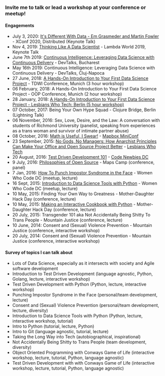 ### Invite me to talk or lead a workshop at your conference or meetup!

#### Engagements
- July 3, 2020: [It's Different With Data - Em Grasmeder and Martin Fowler ](https://www.youtube.com/watch?v=uvu3XyXU5p8) - XConf 2020, Distributed (Keynote Talk)
- Nov 4, 2019: [Thinking Like A Data Scientist](https://www.youtube.com/watch?v=TrOBMJOh7Vw) - Lambda World 2019, Keynote Talk
- June 7th 2019: [Continuous Intelligence: Leveraging Data Science with Continuous Delivery](https://myconnector.ro/speaker/devtalks-bucharest-2019/91/958) - DevTalks, Bucharest 
- May 16th 2019: Continuous Intelligence: Leveraging Data Science with Continuous Delivery - DevTalks, Cluj-Napoca
- 27 June, 2018: [A Hands-On Introduction to Your First Data Science Project](https://www.tdwi-konferenz.de/tdwi2018/programm/konferenzprogramm/sprecher-detail/emma-grasmeder.html) - TDWI Conference, Munich (3 hour workshop)
- 06 February, 2018: A Hands-On Introduction to Your First Data Science Project - OOP Conference, Munich (2 hour workshop)
- 28 January, 2018: [A Hands-On Introduction to Your First Data Science Project - Lesbians Who Tech: Berlin (5 hour workshop)](https://www.meetup.com/Lesbians-Who-Tech-Berlin/events/246750974/)
- 07 October, 2017: Being Your Own Hype Squad - Clojure Bridge, Berlin (Lightning Talk)
- 06 November, 2016: Sex, Love, Desire, and the Law: A conversation with students of Richmond University (panelist, speaking from experiences as a trans woman and survivor of intimate partner abuse)
- 08 October, 2016: [Math is Useful, I Swear!](https://github.com/emmagras/presentations/blob/master/math-is-useful-i-swear.md) - [Mapbox MiniConf](https://miniconfmapbox.splashthat.com/)
- 23 September, 2015: [No Gods, No Managers: How Anarchist Principles Can Make Your Office and Open Source Project Better](https://www.dropbox.com/s/zup9p2kqy96mrnr/anarchy-in-the-office.pdf?dl=0) - [Lesbians Who Tech](http://lesbianswhotech.org/speakers/emma-grasmeder/)
- 20 August, 2016: [Test Driven Development 101](https://github.com/emmagras/presentations/blob/master/tdd101.md) - [Code Newbies DC](http://www.meetup.com/CodeNewbie-DC/events/232956866/)
- 9 July, 2016: [Philosophies of Open Source](http://mapscamp.io/#schedule) - Maps Camp (conference, panel)
- 7 Jan, 2016: [How To Punch Impostor Syndrome in the Face](https://youtu.be/Vgoh8Kv8r7U) - Women Who Code DC (meetup, lecture)
- 16 Sept, 2015: [Introduction to Data Science Tools with Python](https://github.com/emmagras/datascience-pres) - Women Who Code DC (meetup, lecture)
- 10 May, 2015: Finding Your Own Way to Greatness - Mother-Daughter Hack Day (conference, lecture)
- 10 May, 2015: [Making an Interactive Cookbook with Python](https://github.com/emmagras/recipe-recs/blob/master/recipe_recommender.py) - Mother-Daughter Hack Day (conference, lecture)
- 20 July, 2015: Transgender 101 aka Not Accidentally Being Shitty To Trans People - Mountain Justice (conference, lecture)
- 10 June, 2014: Consent and (Sexual) Violence Prevention - Mountain Justice (conference, interactive workshop)
- 20 July, 2014: Consent and (Sexual) Violence Prevention - Mountain Justice (conference, interactive workshop)

#### Survey of topics I can talk about
- Lots of Data Science, especially as it intersects with society and Agile software development
- Introduction to Test Driven Development (language agnostic, Python, Golang, lecture, interactive workshop)
- Test Driven Development with Python (Python, lecture, interactive workshop)
- Punching Impostor Syndrome in the Face (personal/team development, lecture)
- Consent and (Sexual) Violence Prevention (personal/team development, lecture, diversity)
- Introduction to Data Science Tools with Python (Python, lecture, interactive workshop, tutorial)
- Intro to Python (tutorial, lecture, Python)
- Intro to Git (language agnostic, tutorial, lecture)
- Taking the Long Way into Tech (autobiographical, inspirational)
- Not Accidentally Being Shitty to Trans People (team development, diversity)
- Object Oriented Programming with Conways Game of Life (interactive workshop, lecture, tutorial, Python, language agnostic)
- Test Driven Development with with Conways Game of Life (interactive workshop, lecture, tutorial, Python, language agnostic)
